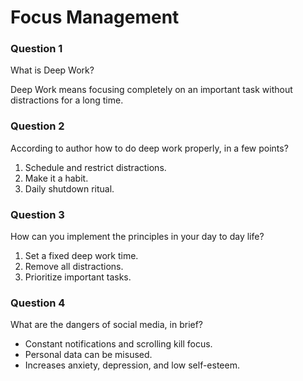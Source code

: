 # Focus Management
### Question 1
What is Deep Work?

Deep Work means focusing completely on an important task without distractions for a long time.

### Question 2
According to author how to do deep work properly, in a few points?

1. Schedule and restrict distractions.
2. Make it a habit.
3. Daily shutdown ritual.

### Question 3
How can you implement the principles in your day to day life?

1. Set a fixed deep work time.
2. Remove all distractions.
3. Prioritize important tasks.

### Question 4
What are the dangers of social media, in brief?

- Constant notifications and scrolling kill focus.
- Personal data can be misused.
- Increases anxiety, depression, and low self-esteem.
